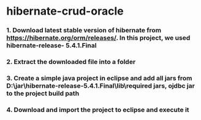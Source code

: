 # hibernate-crud-oracle

### 1. Download latest stable version of hibernate from https://hibernate.org/orm/releases/. In this project, we used hibernate-release-   5.4.1.Final
### 2. Extract the downloaded file into a folder
### 3. Create a simple java project in eclipse and add all jars from D:\jar\hibernate-release-5.4.1.Final\lib\required jars, ojdbc jar to the project build path
### 4. Download and import the project to eclipse and execute it
